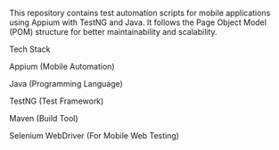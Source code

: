 This repository contains test automation scripts for mobile applications using Appium with TestNG and Java. It follows the Page Object Model (POM) structure for better maintainability and scalability.

Tech Stack

Appium (Mobile Automation)

Java (Programming Language)

TestNG (Test Framework)

Maven (Build Tool)

Selenium WebDriver (For Mobile Web Testing)
